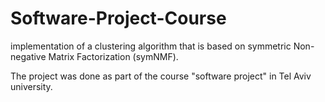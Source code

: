 # Software-Project-Course

implementation of a clustering algorithm that is based on symmetric Non-negative
Matrix Factorization (symNMF).

The project was done as part of the course "software project" in Tel Aviv university.
